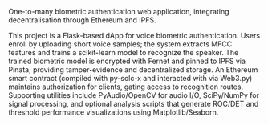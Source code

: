 One-to-many biometric authentication web application, integrating decentralisation through Ethereum and IPFS.

This project is a Flask-based dApp for voice biometric authentication. Users enroll by uploading short voice samples; the system extracts MFCC features and trains a scikit-learn model to recognize the speaker. The trained biometric model is encrypted with Fernet and pinned to IPFS via Pinata, providing tamper-evidence and decentralized storage. An Ethereum smart contract (compiled with py-solc-x and interacted with via Web3.py) maintains authorization for clients, gating access to recognition routes. Supporting utilities include PyAudio/OpenCV for audio I/O, SciPy/NumPy for signal processing, and optional analysis scripts that generate ROC/DET and threshold performance visualizations using Matplotlib/Seaborn.

